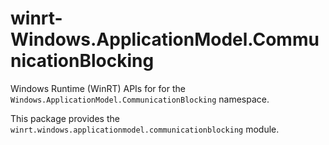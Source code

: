 <!-- warning: Please don't edit this file. It was automatically generated. -->

# winrt-Windows.ApplicationModel.CommunicationBlocking

Windows Runtime (WinRT) APIs for for the `Windows.ApplicationModel.CommunicationBlocking` namespace.

This package provides the `winrt.windows.applicationmodel.communicationblocking` module.
